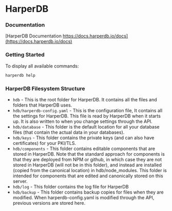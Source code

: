 # HarperDB

### Documentation

[HarperDB Documentation https://docs.harperdb.io/docs](https://docs.harperdb.io/docs) 

### Getting Started

To display all available commands:

```bash
harperdb help
```

### HarperDB Filesystem Structure

- `hdb` - This is the root folder for HarperDB. It contains all the files and folders that HarperDB uses.
- `hdb/harperdb-config.yaml` - This is the configuration file, It contains all the settings for HarperDB. This file is read by HarperDB when it starts up. It is also written to when you change settings through the API.
- `hdb/database` - This folder is the default location for all your database files (that contain the actual data in your databases).
- `hdb/keys` - This folder contains the private keys (and can also have certificates) for your PKI/TLS.
- `hdb/components` - This folder contains editable components that are stored in HarperDB. Note that the standard approach for components is that they are deployed from NPM or github, in which case they are not stored in HarperDB (will not be in this folder), and instead are installed (copied from the canonical location) in hdb/node_modules. This folder is intended for components that are edited and canonically stored on this server.
- `hdb/log` - This folder contains the log file for HarperDB
- `hdb/backup` - This folder contains backup copies for files when they are modified. When harperdb-config.yaml is modified through the API, previous versions are stored here.